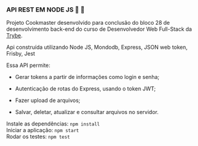 ### API REST EM NODE JS :rocket: :hamburger: 

Projeto Cookmaster desenvolvido para conclusão do bloco 28 de desenvolvimento back-end do curso de Desenvolvedor Web Full-Stack da [Trybe](https://www.betrybe.com/?utm_medium=cpc&utm_source=google&utm_campaign=Brand&utm_content=ad03_din_h&gclid=Cj0KCQjw9_mDBhCGARIsAN3PaFNosPNg-Ngtx3s6aTG7konh-9_FIhdRMlsG98Cwhf0WG2tIQhtg1RcaAi1tEALw_wcB).


Api construída utilizando Node JS, Mondodb, Express, JSON web token, Frisby, Jest

Essa API permite:

- Gerar tokens a partir de informações como login e senha;

- Autenticação de rotas do Express, usando o token JWT;

- Fazer upload de arquivos;

- Salvar, deletar, atualizar e consultar arquivos no servidor.

Instale as dependências: `npm install` </br>
Iniciar a aplicação: `npm start` </br>
Rodar os testes: `npm test` </br>
